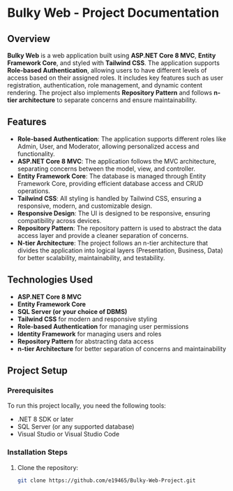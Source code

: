 # Bulky Web - Project Documentation

## Overview

**Bulky Web** is a web application built using **ASP.NET Core 8 MVC**, **Entity Framework Core**, and styled with **Tailwind CSS**. The application supports **Role-based Authentication**, allowing users to have different levels of access based on their assigned roles. It includes key features such as user registration, authentication, role management, and dynamic content rendering. The project also implements **Repository Pattern** and follows **n-tier architecture** to separate concerns and ensure maintainability.

## Features

- **Role-based Authentication**: The application supports different roles like Admin, User, and Moderator, allowing personalized access and functionality.
- **ASP.NET Core 8 MVC**: The application follows the MVC architecture, separating concerns between the model, view, and controller.
- **Entity Framework Core**: The database is managed through Entity Framework Core, providing efficient database access and CRUD operations.
- **Tailwind CSS**: All styling is handled by Tailwind CSS, ensuring a responsive, modern, and customizable design.
- **Responsive Design**: The UI is designed to be responsive, ensuring compatibility across devices.
- **Repository Pattern**: The repository pattern is used to abstract the data access layer and provide a cleaner separation of concerns.
- **N-tier Architecture**: The project follows an n-tier architecture that divides the application into logical layers (Presentation, Business, Data) for better scalability, maintainability, and testability.

## Technologies Used

- **ASP.NET Core 8 MVC**
- **Entity Framework Core**
- **SQL Server (or your choice of DBMS)**
- **Tailwind CSS** for modern and responsive styling
- **Role-based Authentication** for managing user permissions
- **Identity Framework** for managing users and roles
- **Repository Pattern** for abstracting data access
- **n-tier Architecture** for better separation of concerns and maintainability

## Project Setup

### Prerequisites

To run this project locally, you need the following tools:

- .NET 8 SDK or later
- SQL Server (or any supported database)
- Visual Studio or Visual Studio Code

### Installation Steps

1. Clone the repository:

   ```bash
   git clone https://github.com/e19465/Bulky-Web-Project.git
